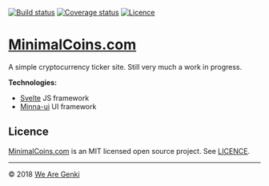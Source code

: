 <!-- markdownlint-disable first-line-h1 -->

[![Build status](https://img.shields.io/travis/MaxMilton/MinimalCoins.com.svg)](https://travis-ci.org/MaxMilton/MinimalCoins.com)
[![Coverage status](https://img.shields.io/codecov/c/github/MaxMilton/MinimalCoins.com.svg)](https://codecov.io/gh/MaxMilton/MinimalCoins.com)
[![Licence](https://img.shields.io/github/license/MaxMilton/MinimalCoins.com.svg)](https://github.com/MaxMilton/MinimalCoins.com/blob/master/LICENCE)

# [MinimalCoins.com](https://minimalcoins.com)

A simple cryptocurrency ticker site. Still very much a work in progress.

**Technologies:**

- [Svelte](https://svelte.technology) JS framework
- [Minna-ui](https://github.com/WeAreGenki/minna-ui) UI framework

## Licence

[MinimalCoins.com](https://minimalcoins.com) is an MIT licensed open source project. See [LICENCE](https://github.com/MaxMilton/MinimalCoins.com/blob/master/LICENCE).

-----

© 2018 [We Are Genki](https://wearegenki.com)
